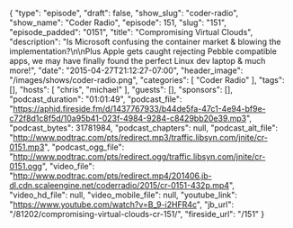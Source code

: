 {
  "type": "episode",
  "draft": false,
  "show_slug": "coder-radio",
  "show_name": "Coder Radio",
  "episode": 151,
  "slug": "151",
  "episode_padded": "0151",
  "title": "Compromising Virtual Clouds",
  "description": "Is Microsoft confusing the container market & blowing the implementation?\n\nPlus Apple gets caught rejecting Pebble compatible apps, we may have finally found the perfect Linux dev laptop & much more!",
  "date": "2015-04-27T21:12:27-07:00",
  "header_image": "/images/shows/coder-radio.png",
  "categories": [
    "Coder Radio"
  ],
  "tags": [],
  "hosts": [
    "chris",
    "michael"
  ],
  "guests": [],
  "sponsors": [],
  "podcast_duration": "01:01:49",
  "podcast_file": "https://aphid.fireside.fm/d/1437767933/b44de5fa-47c1-4e94-bf9e-c72f8d1c8f5d/10a95b41-023f-4984-9284-c8429bb20e39.mp3",
  "podcast_bytes": 31781984,
  "podcast_chapters": null,
  "podcast_alt_file": "http://www.podtrac.com/pts/redirect.mp3/traffic.libsyn.com/jnite/cr-0151.mp3",
  "podcast_ogg_file": "http://www.podtrac.com/pts/redirect.ogg/traffic.libsyn.com/jnite/cr-0151.ogg",
  "video_file": "http://www.podtrac.com/pts/redirect.mp4/201406.jb-dl.cdn.scaleengine.net/coderradio/2015/cr-0151-432p.mp4",
  "video_hd_file": null,
  "video_mobile_file": null,
  "youtube_link": "https://www.youtube.com/watch?v=B_9-i2HFR4c",
  "jb_url": "/81202/compromising-virtual-clouds-cr-151/",
  "fireside_url": "/151"
}


